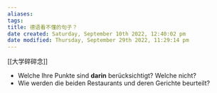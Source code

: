 ```yaml
---
aliases: 
tags: 
title: 德语看不懂的句子？
date created: Saturday, September 10th 2022, 12:40:02 pm
date modified: Thursday, September 29th 2022, 11:29:14 pm
---
```


[[大学碎碎念]]

- Welche Ihre Punkte sind **darin** berücksichtigt? Welche nicht?
- Wie werden die beiden Restaurants und deren Gerichte beurteilt?